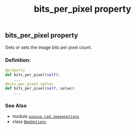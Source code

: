 ﻿---
title: bits_per_pixel property
second_title: Aspose.CAD for Python via .NET API References
description: 
type: docs
weight: 30
url: /python-net/aspose.cad.imageoptions/bmpoptions/bits_per_pixel/
is_root: false
---

## bits_per_pixel property


Gets or sets the image bits per pixel count.
### Definition:
```python
@property
def bits_per_pixel(self):
    ...
@bits_per_pixel.setter
def bits_per_pixel(self, value):
    ...
```

### See Also
* module [`aspose.cad.imageoptions`](../../)
* class [`BmpOptions`](/cad/python-net/aspose.cad.imageoptions/bmpoptions)
